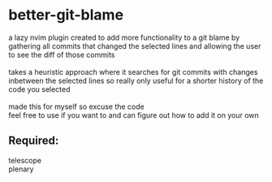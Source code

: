 # better-git-blame
a lazy nvim plugin created to add more functionality to a git blame by gathering all commits that changed the selected lines and allowing the user to see the diff of those commits
</br></br>
takes a heuristic approach where it searches for git commits with changes inbetween the selected lines so really only useful for a shorter history of the code you selected
</br></br>
made this for myself so excuse the code </br>
feel free to use if you want to and can figure out how to add it on your own
</br>

## Required: </br>

  telescope </br>
  plenary </br>
